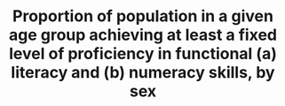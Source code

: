 ---
actual_indicator_available: Percentage of 16- to 65-year-olds performing at PIAAC
  literacy or numeracy level 3 or higher, by sex, age group, and high/low income quartile
actual_indicator_available_description: "PIAAC measures literacy and numeracy in both\
  \ paper and computer modes. Items that measure problem solving in technology-rich\
  \ environments are only computer-administered. Reading components tasks are only\
  \ administered in the paper-and-pencil mode. All participating countries are required\
  \ to assess the literacy and numeracy domains, but the problem solving and reading\
  \ components domains are both optional. The United States assessed all four domains.\
  \ PIAAC tasks developed for all four domains are authentic, culturally appropriate,\
  \ and drawn from real-life situations that are expected to be of importance or relevance\
  \ in different contexts. Tasks' contents and questions are intended to reflect the\
  \ purposes of adults' daily lives across cultures, even if they are not necessarily\
  \ familiar to all adults in all countries. Variable name                  Variable\
  \ label I4_6_1_literacy_total\t\tPIAAC, literacy, level 3 or higher, total I4_6_1_literacy_male\t\
  \tPIAAC, literacy, level 3 or higher, male I4_6_1_literacy_female\t\tPIAAC, literacy,\
  \ level 3 or higher, female I4_6_1_literacy_24\t\t    PIAAC, literacy, level 3 or\
  \ higher, 24 or less I4_6_1_literacy_34\t\t    PIAAC, literacy, level 3 or higher,\
  \ 25 to 34 I4_6_1_literacy_44\t\t    PIAAC, literacy, level 3 or higher, 35 to 44\
  \ I4_6_1_literacy54\t\t    PIAAC, literacy, level 3 or higher, 45 to 54 I4_6_1_literacy_65\t\
  \t    PIAAC, literacy, level 3 or higher, 55 to 64 I4_6_1_literacy_lowinc\t\tPIAAC,\
  \ literacy, level 3 or higher, lowest income quartile I4_6_1_literacy_highinc\t\t\
  PIAAC, literacy, level 3 or higher, highest income quartile I4_6_1_numeracy_total\t\
  \tPIAAC, numeracy, level 3 or higher, total I4_6_1_numeracy_male\t\tPIAAC, numeracy,\
  \ level 3 or higher, male I4_6_1_numeracy_female\t\tPIAAC, numeracy, level 3 or\
  \ higher, female I4_6_1_numeracy_24\t\t    PIAAC, numeracy, level 3 or higher, 24\
  \ or less I4_6_1_numeracy_34\t\t    PIAAC, numeracy, level 3 or higher, 25 to 34\
  \ I4_6_1_numeracy_44\t\t    PIAAC, numeracy, level 3 or higher, 35 to 44 I4_6_1_numeracy54\t\
  \t    PIAAC, numeracy, level 3 or higher, 45 to 54 I4_6_1_numeracy_65\t\t    PIAAC,\
  \ numeracy, level 3 or higher, 55 or older I4_6_1_numeracy_lowinc\t\tPIAAC, numeracy,\
  \ level 3 or higher, lowest income quartile I4_6_1_numeracy_highinc\t\tPIAAC, numeracy,\
  \ level 3 or higher, highest income quartile"
comments_and_limitations: The first round of data collection in the United States
  (officially known as the U.S. PIAAC Main Study) was conducted from August 2011 through
  April 2012 with a nationally representative household sample of 5,000 adults between
  the ages of 16 and 65.
data_non_statistical: false
date_metadata_updated: 10/2016
date_of_national_source_publication: 10/2013
disaggregation_categories: Sex, age group, and income quartile
disaggregation_geography: National
goal_meta_link: http://unstats.un.org/sdgs/files/metadata-compilation/Metadata-Goal-4.pdf
graph: bar
graph_title: Percentage of US persons ages 16 to 65 performing at level 3 or higher
  of the PIAAC literacy or numeracy measure, by sex, age, and income
graph_type: line
has_metadata: true
indicator: 4.6.1
indicator_definition: From UNESCO:The percentage of youth (aged 15-24 years) and of
  adults (aged 15 years and above) who achieve or exceed a given level of proficiency
  in (a) literacy and (b) numeracy.From OECD:Assessment of the proficiency of adults
  (16-65 year olds) in the domains of literacy, numeracy and problem solving in technology-rich
  environments. One hour cognitive assessment plus a background questionnaire of around
  30-45 minutes.
indicator_name: Proportion of population in a given age group achieving at least a
  fixed level of proficiency in functional (a) literacy and (b) numeracy skills, by
  sex
indicator_sort_order: 04-06-01
indicator_variable: i4_6_1_literacy_total
international_and_national_references: http://piaacgateway.com/
layout: indicator
method_of_computation: Percentage of 16- to 65-year-olds performing at PIAAC literacy
  or numeracy level 3 or higher, by sex, age group, and high/low income quartile
periodicity: About every 10 years
permalink: /4-6-1/
published: true
rationale_interpretation: 'From UNESCO: The indicator is a direct measure of the skill
  levels of youth and adults in the two areas. From OECD: Provide estimates of the
  level and distribution of key information processing skills among the adult population
  and better understand the links between these skills and their antecedents and outcomes.'
reporting_status: complete
scheduled_update_by_national_source: Unknown
sdg_goal: 4
source_active_1: true
source_agency_staff_email_1: tom.snyder@ed.gov
source_agency_staff_name_1: Tom Snyder
source_agency_survey_dataset_1: Organization for Economic Cooperation and Development
  (OECD), Program for the International Assessment of Adult Competencies (PIAAC),
  2012
source_notes_1: null
source_title_1: null
source_url_1: http://nces.ed.gov/surveys/piaac/ideuspiaac/
target: By 2030, ensure that all youth and a substantial proportion of adults, both
  men and women, and achieve literacy and numeracy.
target_id: '4.6'
time_period: '2012'
title: Proportion of population in a given age group achieving at least a fixed level
  of proficiency in functional (a) literacy and (b) numeracy skills, by sex
un_custodial_agency: 'UNESCO-UIS (Partnering Agencies: World Bank, OECD)'
un_designated_tier: '2'
unit_of_measure: Percentage
us_method_of_computation: Weighted percentage of 16- to 65-year-olds performing at
  PIAAC literacy or numeracy level 3 or higher
variable_description: null
variable_notes: null
---